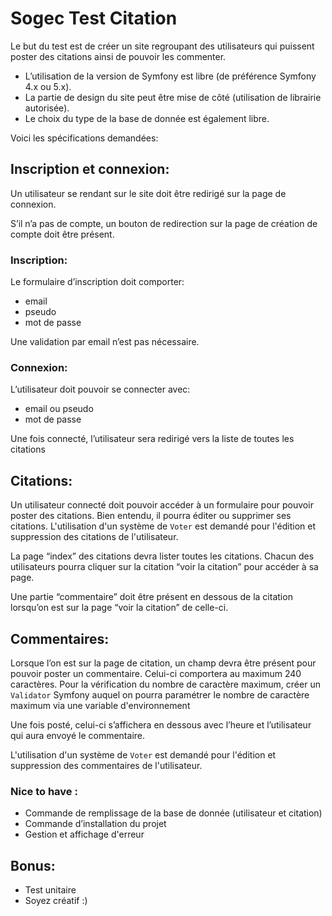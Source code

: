 # Sogec Test Citation

Le but du test est de créer un site regroupant des utilisateurs qui puissent poster des
citations ainsi de pouvoir les commenter.
* L’utilisation de la version de Symfony est libre (de préférence Symfony 4.x ou 5.x).
* La partie de design du site peut être mise de côté (utilisation de librairie autorisée).
* Le choix du type de la base de donnée est également libre.

Voici les spécifications demandées:

## Inscription et connexion:

Un utilisateur se rendant sur le site doit être redirigé sur la page de connexion.

S’il n’a pas de compte, un bouton de redirection sur la page de création de compte doit être
présent.

### Inscription:

Le formulaire d’inscription doit comporter:
* email
* pseudo
* mot de passe

Une validation par email n’est pas nécessaire.

### Connexion:

L’utilisateur doit pouvoir se connecter avec:
* email ou pseudo
* mot de passe

Une fois connecté, l’utilisateur sera redirigé vers la liste de toutes les citations

## Citations:

Un utilisateur connecté doit pouvoir accéder à un formulaire pour pouvoir poster des
citations. Bien entendu, il pourra éditer ou supprimer ses citations.
L'utilisation d'un système de ``Voter`` est demandé pour l'édition et suppression des citations de l'utilisateur.

La page “index” des citations devra lister toutes les citations. Chacun des utilisateurs pourra
cliquer sur la citation “voir la citation” pour accéder à sa page.

Une partie “commentaire” doit être présent en dessous de la citation lorsqu’on est sur la
page “voir la citation” de celle-ci.


## ​Commentaires:

Lorsque l’on est sur la page de citation, un champ devra être présent pour pouvoir poster un
commentaire. Celui-ci comportera au maximum 240 caractères.
Pour la vérification du nombre de caractère maximum, créer un ``Validator`` Symfony auquel on pourra paramétrer le nombre de caractère maximum via une variable d'environnement

Une fois posté, celui-ci s’affichera en dessous avec l’heure et l’utilisateur qui aura envoyé le
commentaire.

L'utilisation d'un système de ``Voter`` est demandé pour l'édition et suppression des commentaires de l'utilisateur.


### Nice to have :

* Commande de remplissage de la base de donnée (utilisateur et citation)
* Commande d’installation du projet
* Gestion et affichage d'erreur

## Bonus:

* Test unitaire
* Soyez créatif :)
